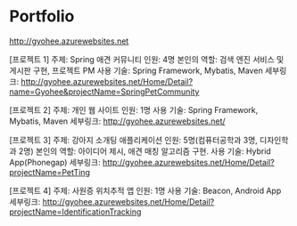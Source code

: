 # Portfolio

http://gyohee.azurewebsites.net

[프로젝트 1] 주제: Spring 애견 커뮤니티 인원: 4명 본인의 역할: 검색 엔진 서비스 및 게시판 구현, 프로젝트 PM 사용 기술: Spring Framework, Mybatis, Maven 세부링크: http://gyohee.azurewebsites.net/Home/Detail?name=Gyohee&projectName=SpringPetCommunity

[프로젝트 2] 주제: 개인 웹 사이트 인원: 1명 사용 기술: Spring Framework, Mybatis, Maven 세부링크: http://gyohee.azurewebsites.net/

[프로젝트 3] 주제: 강아지 소개팅 애플리케이션 인원: 5명(컴퓨터공학과 3명, 디자인학과 2명) 본인의 역할: 아이디어 제시, 애견 매칭 알고리즘 구현. 사용 기술: Hybrid App(Phonegap) 세부링크: http://gyohee.azurewebsites.net/Home/Detail?projectName=PetTing

[프로젝트 4] 주제: 사원증 위치추적 앱 인원: 1명 사용 기술: Beacon, Android App 세부링크: http://gyohee.azurewebsites.net/Home/Detail?projectName=IdentificationTracking
